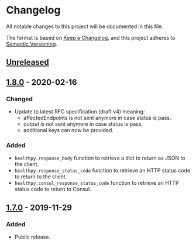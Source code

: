 # Changelog
All notable changes to this project will be documented in this file.

The format is based on [Keep a Changelog](https://keepachangelog.com/en/1.0.0/),
and this project adheres to [Semantic Versioning](https://semver.org/spec/v2.0.0.html).

## [Unreleased]

## [1.8.0] - 2020-02-16
### Changed
- Update to latest RFC specification (draft v4) meaning:
    - affectedEndpoints is not sent anymore in case status is pass.
    - output is not sent anymore in case status is pass.
    - additional keys can now be provided.

### Added
- `healthpy.response_body` function to retrieve a dict to return as JSON to the client.
- `healthpy.response_status_code` function to retrieve an HTTP status code to return to the client.
- `healthpy.consul_response_status_code` function to retrieve an HTTP status code to return to Consul.

## [1.7.0] - 2019-11-29
### Added
- Public release.

[Unreleased]: https://github.com/Colin-b/healthpy/compare/v1.8.0...HEAD
[1.8.0]: https://github.com/Colin-b/healthpy/compare/v1.7.0...v1.8.0
[1.7.0]: https://github.com/Colin-b/healthpy/releases/tag/v1.7.0
